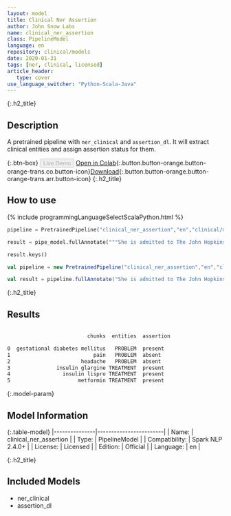 ```yaml
---
layout: model
title: Clinical Ner Assertion
author: John Snow Labs
name: clinical_ner_assertion
class: PipelineModel
language: en
repository: clinical/models
date: 2020-01-31
tags: [ner, clinical, licensed]
article_header:
   type: cover
use_language_switcher: "Python-Scala-Java"
---
```


{:.h2_title}
## Description
A pretrained pipeline with ``ner_clinical`` and ``assertion_dl``. It will extract clinical entities and assign assertion status for them.

{:.btn-box}
<button class="button button-orange" disabled>Live Demo</button>
[Open in Colab](https://colab.research.google.com/github/JohnSnowLabs/spark-nlp-workshop/blob/master/tutorials/Certification_Trainings/Healthcare/11.Pretrained_Clinical_Pipelines.ipynb){:.button.button-orange.button-orange-trans.co.button-icon}[Download](https://s3.amazonaws.com/auxdata.johnsnowlabs.com/clinical/models/clinical_ner_assertion_en_2.4.0_2.4_1580481098096.zip){:.button.button-orange.button-orange-trans.arr.button-icon}
{:.h2_title}
## How to use 
<div class="tabs-box" markdown="1">

{% include programmingLanguageSelectScalaPython.html %}

```python
pipeline = PretrainedPipeline("clinical_ner_assertion","en","clinical/models")

result = pipe_model.fullAnnotate("""She is admitted to The John Hopkins Hospital 2 days ago with a history of gestational diabetes mellitus diagnosed. She denied pain and any headache.She was seen by the endocrinology service and she was discharged on 03/02/2018 on 40 units of insulin glargine, 12 units of insulin lispro, and metformin 1000 mg two times a day. She had close follow-up with endocrinology post discharge.""")[0]

result.keys()
```

```scala
val pipeline = new PretrainedPipeline("clinical_ner_assertion","en","clinical/models")

val result = pipeline.fullAnnotate("She is admitted to The John Hopkins Hospital 2 days ago with a history of gestational diabetes mellitus diagnosed. She denied pain and any headache.She was seen by the endocrinology service and she was discharged on 03/02/2018 on 40 units of insulin glargine, 12 units of insulin lispro, and metformin 1000 mg two times a day. She had close follow-up with endocrinology post discharge.")(0)
```
</div>

{:.h2_title}
## Results
```bash

                          chunks  entities  assertion

0  gestational diabetes mellitus   PROBLEM  present
1                           pain   PROBLEM  absent
2                       headache   PROBLEM  absent
3               insulin glargine TREATMENT  present
4                 insulin lispro TREATMENT  present
5                      metformin TREATMENT  present
```

{:.model-param}
## Model Information

{:.table-model}
|---------------|------------------------|
| Name:          | clinical_ner_assertion |
| Type:   | PipelineModel          |
| Compatibility: | Spark NLP 2.4.0+                  |
| License:       | Licensed               |
| Edition:       | Official             |
| Language:      | en                     |


{:.h2_title}
## Included Models 
 - ner_clinical
 - assertion_dl
